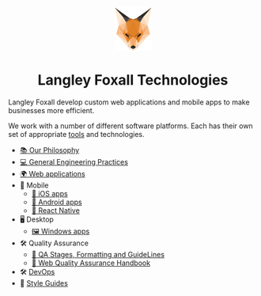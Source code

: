 <div align="center">
    <img src="assets/images/langley-foxall-logo.png" alt="Langley Foxall logo"> 
    <h1 align="center">Langley Foxall Technologies</h1>
</div>

Langley Foxall develop custom web applications and mobile apps to make businesses more efficient.

We work with a number of different software platforms. Each has their own set of appropriate [tools](tools.md) and technologies.
  
* [📚 Our Philosophy](general/our-software.md) 
* [💻 General Engineering Practices](general/programming-practices.md)
* [🌍 Web applications](platforms/web/web.md)
* 📱 Mobile
  * [🍎 iOS apps](platforms/mobile/ios/ios.md)
  * [🤖 Android apps](platforms/mobile/android.md)
  * [📲 React Native](platforms/mobile/react-native/introduction.md)
* 🖥 Desktop
  * [🖼 Windows apps](platforms/desktop/windows.md)
* 🛠 Quality Assurance
  * [🍎 QA Stages, Formatting and GuideLines](platforms/qualityassurance/qastagesformattingguidelines.md)
  * [🍎 Web Quality Assurance Handbook](platforms/qualityassurance/webqualityassurancehandbook.md)
* 🛠 [DevOps](devops/devops.md)
* 🔢 [Style Guides](styleguides/styleguides.md)
